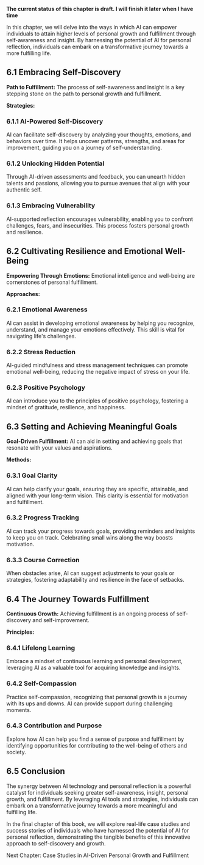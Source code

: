 **The current status of this chapter is draft. I will finish it later when I have time**

In this chapter, we will delve into the ways in which AI can empower individuals to attain higher levels of personal growth and fulfillment through self-awareness and insight. By harnessing the potential of AI for personal reflection, individuals can embark on a transformative journey towards a more fulfilling life.

6.1 Embracing Self-Discovery
----------------------------

**Path to Fulfillment:** The process of self-awareness and insight is a key stepping stone on the path to personal growth and fulfillment.

**Strategies:**

### 6.1.1 AI-Powered Self-Discovery

AI can facilitate self-discovery by analyzing your thoughts, emotions, and behaviors over time. It helps uncover patterns, strengths, and areas for improvement, guiding you on a journey of self-understanding.

### 6.1.2 Unlocking Hidden Potential

Through AI-driven assessments and feedback, you can unearth hidden talents and passions, allowing you to pursue avenues that align with your authentic self.

### 6.1.3 Embracing Vulnerability

AI-supported reflection encourages vulnerability, enabling you to confront challenges, fears, and insecurities. This process fosters personal growth and resilience.

6.2 Cultivating Resilience and Emotional Well-Being
---------------------------------------------------

**Empowering Through Emotions:** Emotional intelligence and well-being are cornerstones of personal fulfillment.

**Approaches:**

### 6.2.1 Emotional Awareness

AI can assist in developing emotional awareness by helping you recognize, understand, and manage your emotions effectively. This skill is vital for navigating life's challenges.

### 6.2.2 Stress Reduction

AI-guided mindfulness and stress management techniques can promote emotional well-being, reducing the negative impact of stress on your life.

### 6.2.3 Positive Psychology

AI can introduce you to the principles of positive psychology, fostering a mindset of gratitude, resilience, and happiness.

6.3 Setting and Achieving Meaningful Goals
------------------------------------------

**Goal-Driven Fulfillment:** AI can aid in setting and achieving goals that resonate with your values and aspirations.

**Methods:**

### 6.3.1 Goal Clarity

AI can help clarify your goals, ensuring they are specific, attainable, and aligned with your long-term vision. This clarity is essential for motivation and fulfillment.

### 6.3.2 Progress Tracking

AI can track your progress towards goals, providing reminders and insights to keep you on track. Celebrating small wins along the way boosts motivation.

### 6.3.3 Course Correction

When obstacles arise, AI can suggest adjustments to your goals or strategies, fostering adaptability and resilience in the face of setbacks.

6.4 The Journey Towards Fulfillment
-----------------------------------

**Continuous Growth:** Achieving fulfillment is an ongoing process of self-discovery and self-improvement.

**Principles:**

### 6.4.1 Lifelong Learning

Embrace a mindset of continuous learning and personal development, leveraging AI as a valuable tool for acquiring knowledge and insights.

### 6.4.2 Self-Compassion

Practice self-compassion, recognizing that personal growth is a journey with its ups and downs. AI can provide support during challenging moments.

### 6.4.3 Contribution and Purpose

Explore how AI can help you find a sense of purpose and fulfillment by identifying opportunities for contributing to the well-being of others and society.

6.5 Conclusion
--------------

The synergy between AI technology and personal reflection is a powerful catalyst for individuals seeking greater self-awareness, insight, personal growth, and fulfillment. By leveraging AI tools and strategies, individuals can embark on a transformative journey towards a more meaningful and fulfilling life.

In the final chapter of this book, we will explore real-life case studies and success stories of individuals who have harnessed the potential of AI for personal reflection, demonstrating the tangible benefits of this innovative approach to self-discovery and growth.

Next Chapter: Case Studies in AI-Driven Personal Growth and Fulfillment
